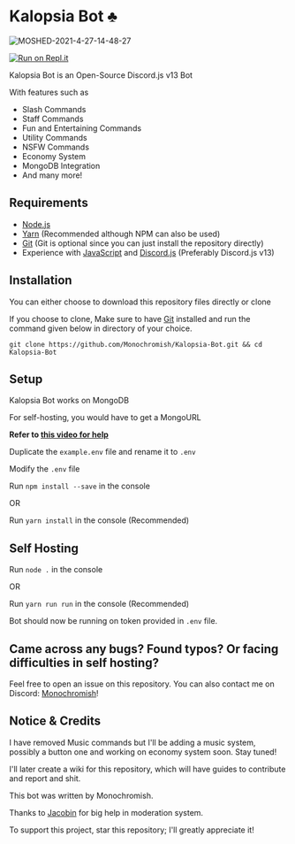 # Kalopsia Bot ♣️

![MOSHED-2021-4-27-14-48-27](https://user-images.githubusercontent.com/79590499/116218250-f8a58800-a767-11eb-86fa-9c1ea5797100.jpg)

[![Run on Repl.it](https://replit.com/badge/github/Monochromish/Kalopsia-Bot)](https://repl.it/github/Monchromish/Kalopsia-Bot)

Kalopsia Bot is an Open-Source Discord.js v13 Bot

With features such as

- Slash Commands
- Staff Commands
- Fun and Entertaining Commands
- Utility Commands
- NSFW Commands
- Economy System
- MongoDB Integration
- And many more!

## Requirements

- [Node.js](https://nodejs.org)
- [Yarn](https://yarnpkg.com) (Recommended although NPM can also be used)
- [Git](https://git-scm.com) (Git is optional since you can just install the repository directly)
- Experience with [JavaScript](https://www.learn-js.org) and [Discord.js](https://discord.js.org) (Preferably Discord.js v13)

## Installation

You can either choose to download this repository files directly or clone

If you choose to clone, Make sure to have [Git](https://git-scm.com) installed and run the command given below in directory of your choice.

```console
git clone https://github.com/Monochromish/Kalopsia-Bot.git && cd Kalopsia-Bot
```

## Setup

Kalopsia Bot works on MongoDB

For self-hosting, you would have to get a MongoURL

**Refer to [this video for help](https://www.youtube.com/watch?v=8no3SktqagY)**

Duplicate the `example.env` file and rename it to `.env`

Modify the `.env` file

Run `npm install --save` in the console

OR

Run `yarn install` in the console (Recommended)

## Self Hosting

Run `node .` in the console

OR

Run `yarn run run` in the console (Recommended)

Bot should now be running on token provided in `.env` file.

## Came across any bugs? Found typos? Or facing difficulties in self hosting?

Feel free to open an issue on this repository. You can also contact me on Discord: [Monochromish](https://discord.com/users/500315184510795819)!

## Notice & Credits

I have removed Music commands but I'll be adding a music system, possibly a button one and working on economy system soon. Stay tuned!

I'll later create a wiki for this repository, which will have guides to contribute and report and shit.


This bot was written by Monochromish.

Thanks to [Jacobin](https://github.com/Jakob5358) for big help in moderation system.

To support this project, star this repository; I'll greatly appreciate it!

